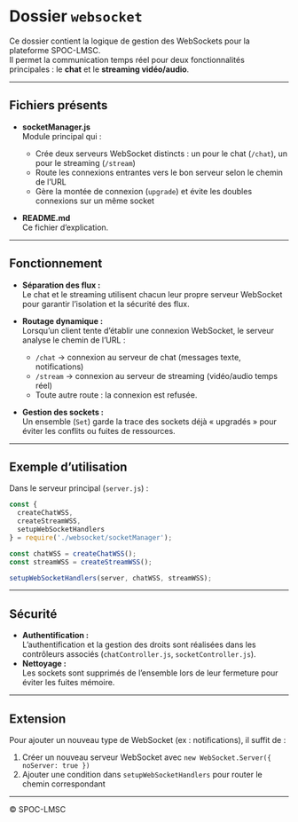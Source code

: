 # Dossier `websocket`

Ce dossier contient la logique de gestion des WebSockets pour la plateforme SPOC-LMSC.  
Il permet la communication temps réel pour deux fonctionnalités principales : le **chat** et le **streaming vidéo/audio**.

---

## Fichiers présents

- **socketManager.js**  
  Module principal qui :
  - Crée deux serveurs WebSocket distincts : un pour le chat (`/chat`), un pour le streaming (`/stream`)
  - Route les connexions entrantes vers le bon serveur selon le chemin de l’URL
  - Gère la montée de connexion (`upgrade`) et évite les doubles connexions sur un même socket

- **README.md**  
  Ce fichier d’explication.

---

## Fonctionnement

- **Séparation des flux :**  
  Le chat et le streaming utilisent chacun leur propre serveur WebSocket pour garantir l’isolation et la sécurité des flux.

- **Routage dynamique :**  
  Lorsqu’un client tente d’établir une connexion WebSocket, le serveur analyse le chemin de l’URL :
  - `/chat` → connexion au serveur de chat (messages texte, notifications)
  - `/stream` → connexion au serveur de streaming (vidéo/audio temps réel)
  - Toute autre route : la connexion est refusée.

- **Gestion des sockets :**  
  Un ensemble (`Set`) garde la trace des sockets déjà « upgradés » pour éviter les conflits ou fuites de ressources.

---

## Exemple d’utilisation

Dans le serveur principal (`server.js`) :

```js
const {
  createChatWSS,
  createStreamWSS,
  setupWebSocketHandlers
} = require('./websocket/socketManager');

const chatWSS = createChatWSS();
const streamWSS = createStreamWSS();

setupWebSocketHandlers(server, chatWSS, streamWSS);
```

---

## Sécurité

- **Authentification :**  
  L’authentification et la gestion des droits sont réalisées dans les contrôleurs associés (`chatController.js`, `socketController.js`).
- **Nettoyage :**  
  Les sockets sont supprimés de l’ensemble lors de leur fermeture pour éviter les fuites mémoire.

---

## Extension

Pour ajouter un nouveau type de WebSocket (ex : notifications), il suffit de :
1. Créer un nouveau serveur WebSocket avec `new WebSocket.Server({ noServer: true })`
2. Ajouter une condition dans `setupWebSocketHandlers` pour router le chemin correspondant

---

© SPOC-LMSC